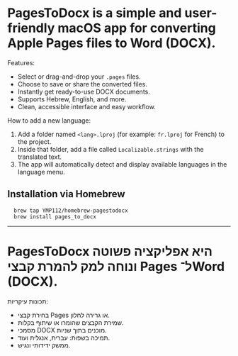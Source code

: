 # PagesToDocx is a simple and user-friendly macOS app for converting Apple Pages files to Word (DOCX).

Features:
- Select or drag-and-drop your `.pages` files.
- Choose to save or share the converted files.
- Instantly get ready-to-use DOCX documents.
- Supports Hebrew, English, and more.
- Clean, accessible interface and easy workflow.

How to add a new language:
1. Add a folder named `<lang>.lproj` (for example: `fr.lproj` for French) to the project.
2. Inside that folder, add a file called `Localizable.strings` with the translated text.
3. The app will automatically detect and display available languages in the language menu.

 ## Installation via Homebrew
```
  brew tap YMP112/homebrew-pagestodocx
  brew install pages_to_docx
```


---

# PagesToDocx היא אפליקציה פשוטה ונוחה למק להמרת קבצי Pages ל־Word (DOCX).

תכונות עיקריות:
- בחירת קבצי Pages או גרירה לחלון.
- שמירת הקבצים שהומרו או שיתוף בקלות.
- מסמכי DOCX מוכנים בתוך שניות.
- תמיכה בשפות: עברית, אנגלית ועוד.
- ממשק ידידותי ונגיש.


